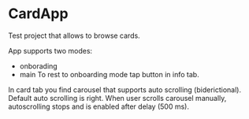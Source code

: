 # CardApp

Test project that allows to browse cards.

App supports two modes: 
* onborading
* main
To rest to onboarding mode tap button in info tab.

In card tab you find carousel that supports auto scrolling (biderictional). Default auto scrolling is right.
When user scrolls carousel manually, autoscrolling stops and is enabled after delay (500 ms).
